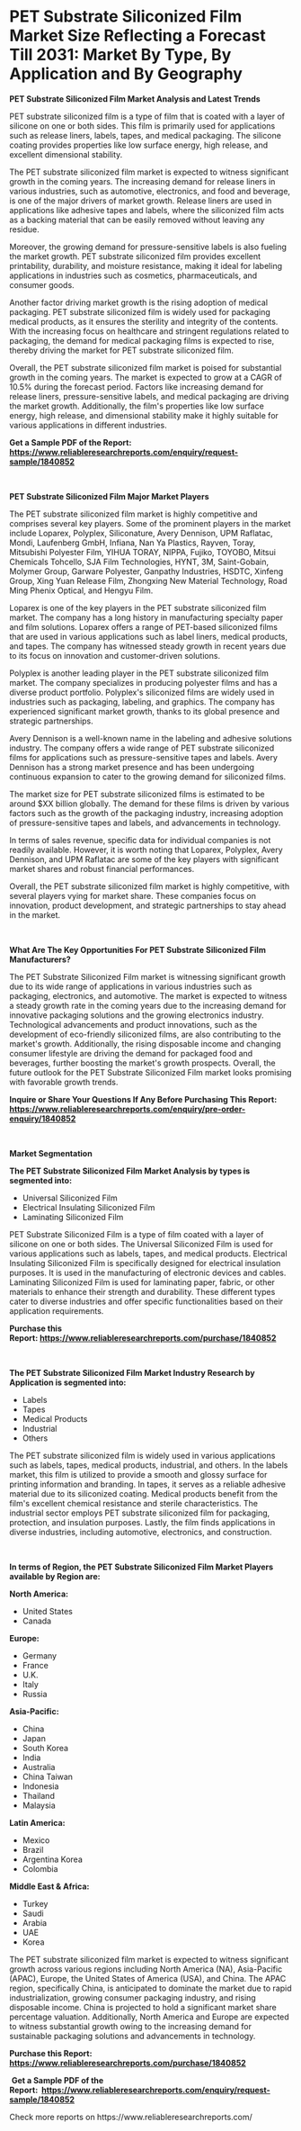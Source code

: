 <p><h1>PET Substrate Siliconized Film Market Size Reflecting a Forecast Till 2031: Market By Type, By Application and By Geography</h1></p><p><strong>PET Substrate Siliconized Film Market Analysis and Latest Trends</strong></p>
<p><p>PET substrate siliconized film is a type of film that is coated with a layer of silicone on one or both sides. This film is primarily used for applications such as release liners, labels, tapes, and medical packaging. The silicone coating provides properties like low surface energy, high release, and excellent dimensional stability.</p><p>The PET substrate siliconized film market is expected to witness significant growth in the coming years. The increasing demand for release liners in various industries, such as automotive, electronics, and food and beverage, is one of the major drivers of market growth. Release liners are used in applications like adhesive tapes and labels, where the siliconized film acts as a backing material that can be easily removed without leaving any residue.</p><p>Moreover, the growing demand for pressure-sensitive labels is also fueling the market growth. PET substrate siliconized film provides excellent printability, durability, and moisture resistance, making it ideal for labeling applications in industries such as cosmetics, pharmaceuticals, and consumer goods.</p><p>Another factor driving market growth is the rising adoption of medical packaging. PET substrate siliconized film is widely used for packaging medical products, as it ensures the sterility and integrity of the contents. With the increasing focus on healthcare and stringent regulations related to packaging, the demand for medical packaging films is expected to rise, thereby driving the market for PET substrate siliconized film.</p><p>Overall, the PET substrate siliconized film market is poised for substantial growth in the coming years. The market is expected to grow at a CAGR of 10.5% during the forecast period. Factors like increasing demand for release liners, pressure-sensitive labels, and medical packaging are driving the market growth. Additionally, the film's properties like low surface energy, high release, and dimensional stability make it highly suitable for various applications in different industries.</p></p>
<p><strong>Get a Sample PDF of the Report:&nbsp; <a href="https://www.reliableresearchreports.com/enquiry/request-sample/1840852">https://www.reliableresearchreports.com/enquiry/request-sample/1840852</a></strong></p>
<p>&nbsp;</p>
<p><strong>PET Substrate Siliconized Film Major Market Players</strong></p>
<p><p>The PET substrate siliconized film market is highly competitive and comprises several key players. Some of the prominent players in the market include Loparex, Polyplex, Siliconature, Avery Dennison, UPM Raflatac, Mondi, Laufenberg GmbH, Infiana, Nan Ya Plastics, Rayven, Toray, Mitsubishi Polyester Film, YIHUA TORAY, NIPPA, Fujiko, TOYOBO, Mitsui Chemicals Tohcello, SJA Film Technologies, HYNT, 3M, Saint-Gobain, Molymer Group, Garware Polyester, Ganpathy Industries, HSDTC, Xinfeng Group, Xing Yuan Release Film, Zhongxing New Material Technology, Road Ming Phenix Optical, and Hengyu Film.</p><p>Loparex is one of the key players in the PET substrate siliconized film market. The company has a long history in manufacturing specialty paper and film solutions. Loparex offers a range of PET-based siliconized films that are used in various applications such as label liners, medical products, and tapes. The company has witnessed steady growth in recent years due to its focus on innovation and customer-driven solutions.</p><p>Polyplex is another leading player in the PET substrate siliconized film market. The company specializes in producing polyester films and has a diverse product portfolio. Polyplex's siliconized films are widely used in industries such as packaging, labeling, and graphics. The company has experienced significant market growth, thanks to its global presence and strategic partnerships.</p><p>Avery Dennison is a well-known name in the labeling and adhesive solutions industry. The company offers a wide range of PET substrate siliconized films for applications such as pressure-sensitive tapes and labels. Avery Dennison has a strong market presence and has been undergoing continuous expansion to cater to the growing demand for siliconized films.</p><p>The market size for PET substrate siliconized films is estimated to be around $XX billion globally. The demand for these films is driven by various factors such as the growth of the packaging industry, increasing adoption of pressure-sensitive tapes and labels, and advancements in technology.</p><p>In terms of sales revenue, specific data for individual companies is not readily available. However, it is worth noting that Loparex, Polyplex, Avery Dennison, and UPM Raflatac are some of the key players with significant market shares and robust financial performances.</p><p>Overall, the PET substrate siliconized film market is highly competitive, with several players vying for market share. These companies focus on innovation, product development, and strategic partnerships to stay ahead in the market.</p></p>
<p>&nbsp;</p>
<p><strong>What Are The Key Opportunities For PET Substrate Siliconized Film Manufacturers?</strong></p>
<p><p>The PET Substrate Siliconized Film market is witnessing significant growth due to its wide range of applications in various industries such as packaging, electronics, and automotive. The market is expected to witness a steady growth rate in the coming years due to the increasing demand for innovative packaging solutions and the growing electronics industry. Technological advancements and product innovations, such as the development of eco-friendly siliconized films, are also contributing to the market's growth. Additionally, the rising disposable income and changing consumer lifestyle are driving the demand for packaged food and beverages, further boosting the market's growth prospects. Overall, the future outlook for the PET Substrate Siliconized Film market looks promising with favorable growth trends.</p></p>
<p><strong>Inquire or Share Your Questions If Any Before Purchasing This Report: <a href="https://www.reliableresearchreports.com/enquiry/pre-order-enquiry/1840852">https://www.reliableresearchreports.com/enquiry/pre-order-enquiry/1840852</a></strong></p>
<p>&nbsp;</p>
<p><strong>Market Segmentation</strong></p>
<p><strong>The PET Substrate Siliconized Film Market Analysis by types is segmented into:</strong></p>
<p><ul><li>Universal Siliconized Film</li><li>Electrical Insulating Siliconized Film</li><li>Laminating Siliconized Film</li></ul></p>
<p><p>PET Substrate Siliconized Film is a type of film coated with a layer of silicone on one or both sides. The Universal Siliconized Film is used for various applications such as labels, tapes, and medical products. Electrical Insulating Siliconized Film is specifically designed for electrical insulation purposes. It is used in the manufacturing of electronic devices and cables. Laminating Siliconized Film is used for laminating paper, fabric, or other materials to enhance their strength and durability. These different types cater to diverse industries and offer specific functionalities based on their application requirements.</p></p>
<p><strong>Purchase this Report:&nbsp;<a href="https://www.reliableresearchreports.com/purchase/1840852">https://www.reliableresearchreports.com/purchase/1840852</a></strong></p>
<p>&nbsp;</p>
<p><strong>The PET Substrate Siliconized Film Market Industry Research by Application is segmented into:</strong></p>
<p><ul><li>Labels</li><li>Tapes</li><li>Medical Products</li><li>Industrial</li><li>Others</li></ul></p>
<p><p>The PET substrate siliconized film is widely used in various applications such as labels, tapes, medical products, industrial, and others. In the labels market, this film is utilized to provide a smooth and glossy surface for printing information and branding. In tapes, it serves as a reliable adhesive material due to its siliconized coating. Medical products benefit from the film's excellent chemical resistance and sterile characteristics. The industrial sector employs PET substrate siliconized film for packaging, protection, and insulation purposes. Lastly, the film finds applications in diverse industries, including automotive, electronics, and construction.</p></p>
<p>&nbsp;</p>
<p><strong>In terms of Region, the PET Substrate Siliconized Film Market Players available by Region are:</strong></p>
<p>
    <p> <strong> North America: </strong>
        <ul>
            <li>United States</li>
            <li>Canada</li>
        </ul>
        </p> 
    <p> <strong> Europe: </strong>
        <ul>
            <li>Germany</li>
            <li>France</li>
            <li>U.K.</li>
            <li>Italy</li>
            <li>Russia</li>
        </ul>
        </p> 
    <p> <strong> Asia-Pacific: </strong>
        <ul>
            <li>China</li>
            <li>Japan</li>
            <li>South Korea</li>
            <li>India</li>
            <li>Australia</li>
            <li>China Taiwan</li>
            <li>Indonesia</li>
            <li>Thailand</li>
            <li>Malaysia</li>
        </ul>
        </p> 
    <p> <strong> Latin America: </strong>
        <ul>
            <li>Mexico</li>
            <li>Brazil</li>
            <li>Argentina Korea</li>
            <li>Colombia</li>
        </ul>
        </p> 
    <p> <strong> Middle East & Africa: </strong>
        <ul>
            <li>Turkey</li>
            <li>Saudi</li>
            <li>Arabia</li>
            <li>UAE</li>
            <li>Korea</li>
        </ul>
    </p>
    </p>
<p><p>The PET substrate siliconized film market is expected to witness significant growth across various regions including North America (NA), Asia-Pacific (APAC), Europe, the United States of America (USA), and China. The APAC region, specifically China, is anticipated to dominate the market due to rapid industrialization, growing consumer packaging industry, and rising disposable income. China is projected to hold a significant market share percentage valuation. Additionally, North America and Europe are expected to witness substantial growth owing to the increasing demand for sustainable packaging solutions and advancements in technology.</p></p>
<p><strong>Purchase this Report: <a href="https://www.reliableresearchreports.com/purchase/1840852">https://www.reliableresearchreports.com/purchase/1840852</a></strong></p>
<p>&nbsp;<strong>Get a Sample PDF of the Report:&nbsp;&nbsp;<a href="https://www.reliableresearchreports.com/enquiry/request-sample/1840852">https://www.reliableresearchreports.com/enquiry/request-sample/1840852</a></strong></p>
<p><strong></strong></p>
<p>Check more reports on https://www.reliableresearchreports.com/</p>